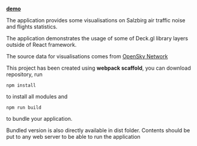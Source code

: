 [**demo**](https://nostalgic-poincare-b8d557.netlify.com/) 

The application provides some visualisations on Salzbirg air traffic
noise and flights statistics. 

The application demonstrates the usage of some of Deck.gl library layers outside of React
framework.

The source data for visualisations comes from [OpenSky Network](http://www.opensky-network.org) 
  
This project has been created using **webpack scaffold**, you can download repository,
run
```
npm install
```
to install all modules and
```
npm run build
```
to bundle your application.

Bundled version is also directly available 
in dist folder. Contents should be put to any web server 
to be able to run the application
